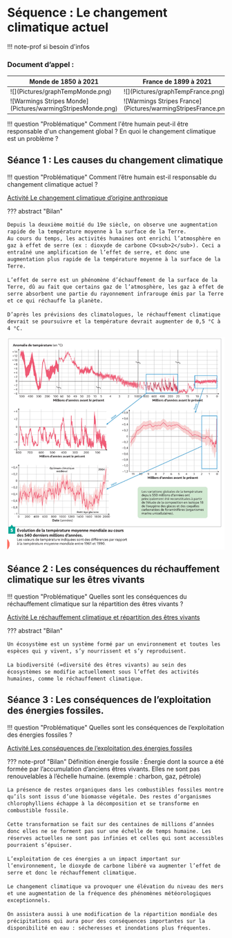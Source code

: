 # Séquence : Le changement climatique actuel

!!! note-prof
    si besoin d'infos




    
### Document d’appel :


<table markdown>
<thead>
<tr>
<th>Monde de 1850 à 2021
</th>
<th> France de 1899 à 2021
</th>
</tr>
</thead>
<tbody markdown>
<tr markdown>
<td markdown>![](Pictures/graphTempMonde.png)</td>
<td markdown>![](Pictures/graphTempFrance.png)</td>

</tr>
<tr markdown>
<td markdown>![Warmings Stripes Monde](Pictures/warmingStripesMonde.png)</td>
<td markdown>![Warmings Stripes France](Pictures/warmingStripesFrance.png)</td>

</tr>
</tbody>
</table>

!!! question "Problématique"
    Comment l'être humain peut-il être responsable d'un changement global ?
    En quoi le changement climatique est un problème ? 




## Séance 1 : Les causes du changement climatique

!!! question "Problématique"
    Comment l’être humain est-il responsable du changement climatique actuel ?


[Activité Le changement climatique d’origine anthropique](../chgtClimHumain)




??? abstract "Bilan"

    Depuis la deuxième moitié du 19e siècle, on observe une augmentation rapide de la température moyenne à la surface de la Terre.
    Au cours du temps, les activités humaines ont enrichi l’atmosphère en gaz à effet de serre (ex : dioxyde de carbone CO<sub>2</sub>). Ceci a entraîné une amplification de l’effet de serre, et donc une augmentation plus rapide de la température moyenne à la surface de la Terre.

    L’effet de serre est un phénomène d’échauffement de la surface de la Terre, dû au fait que certains gaz de l’atmosphère, les gaz à effet de serre absorbent une partie du rayonnement infrarouge émis par la Terre et ce qui réchauffe la planète.

    D’après les prévisions des climatologues, le réchauffement climatique devrait se poursuivre et la température devrait augmenter de 0,5 °C à 4 °C.

![](Pictures/graphTempGeol.png)




## Séance 2 : Les conséquences du réchauffement climatique sur les êtres vivants

!!! question "Problématique"
    Quelles sont les conséquences du réchauffement climatique sur la répartition des êtres vivants ?

[Activité Le réchauffement climatique et répartition des êtres vivants](../chgtClimRepartVivant)




??? abstract "Bilan"

    Un écosystème est un système formé par un environnement et toutes les espèces qui y vivent, s’y nourrissent et s’y reproduisent.

    La biodiversité (=diversité des êtres vivants) au sein des
    écosystèmes se modifie actuellement sous l’effet des activités humaines, comme le réchauffement climatique.



## Séance 3 : Les conséquences de l’exploitation des énergies fossiles.

!!! question "Problématique"
    Quelles sont les conséquences de l’exploitation des énergies fossiles ?

[Activité Les conséquences de l’exploitation des énergies fossiles](../conseqEnergiesFossiles)




??? note-prof "Bilan"
    Définition énergie fossile : Énergie dont la source a été formée par l’accumulation d’anciens êtres vivants. Elles ne sont pas renouvelables à l’échelle humaine. (exemple : charbon, gaz, pétrole)

    La présence de restes organiques dans les combustibles fossiles montre qu’ils sont issus d’une biomasse végétale. Des restes d’organismes chlorophylliens échappe à la décomposition et se transforme en combustible fossile.

    Cette transformation se fait sur des centaines de millions d’années donc elles ne se forment pas sur une échelle de temps humaine. Les réserves actuelles ne sont pas infinies et celles qui sont accessibles pourraient s’épuiser.

    L’exploitation de ces énergies a un impact important sur l’environnement, le dioxyde de carbone libéré va augmenter l’effet de serre et donc le réchauffement climatique.

    Le changement climatique va provoquer une élévation du niveau des mers et une augmentation de la fréquence des phénomènes météorologiques exceptionnels.

    On assistera aussi à une modification de la répartition mondiale des précipitations qui aura pour des conséquences importantes sur la disponibilité en eau : sécheresses et inondations plus fréquentes.
